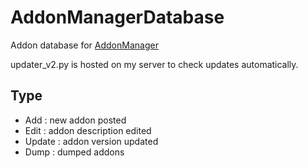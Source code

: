 # AddonManagerDatabase
Addon database for [AddonManager](https://github.com/m4fn3/AddonManager)

updater_v2.py is hosted on my server to check updates automatically.

## Type
- Add : new addon posted
- Edit : addon description edited
- Update : addon version updated
- Dump : dumped addons